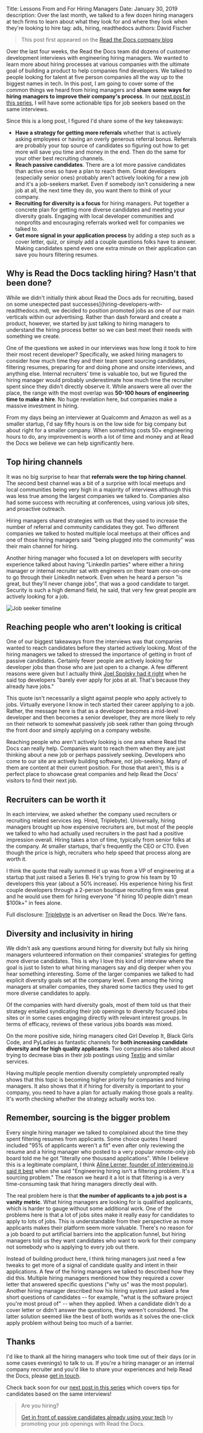 Title: Lessons From and For Hiring Managers
Date: January 30, 2019
description: Over the last month, we talked to a few dozen hiring managers at tech firms to learn about what they look for and where they look when they're looking to hire
tag: ads, hiring, readthedocs
authors: David Fischer


> This post first appeared
> on the [Read the Docs company blog](https://blog.readthedocs.com/lessons-from-hiring-manager-interviews/)

Over the last four weeks, the Read the Docs team did dozens of customer
development interviews with engineering hiring managers. We wanted to
learn more about hiring processes at various companies with the ultimate
goal of building a product to help companies find developers. We talked
to people looking for talent at five person companies all the way up to
the biggest names in tech. In this post, I am going to cover some of the
common things we heard from hiring managers and **share some ways for
hiring managers to improve their company's process**. In our
[next post in this series]({filename}tips-for-getting-a-developer-interview.md),
I will have some actionable tips for job seekers based on
the same interviews.

Since this is a long post, I figured I'd share some of the key
takeaways:

-   **Have a strategy for getting more referrals** whether that is
    actively asking employees or having an overly generous referral
    bonus. Referrals are probably your top source of candidates so
    figuring out how to get more will save you time and money in the
    end. Then do the same for your other best recruiting channels.
-   **Reach passive candidates**. There are a lot more passive
    candidates than active ones so have a plan to reach them. Great
    developers (especially senior ones) probably aren't actively
    looking for a new job and it's a job-seekers market. Even if
    somebody isn't considering a new job at all, the next time they do,
    you want them to think of your company.
-   **Recruiting for diversity is a focus** for hiring managers. Put
    together a concrete plan for getting more diverse candidates and
    meeting your diversity goals. Engaging with local developer
    communities and nonprofits and encouraging referrals worked well for
    companies we talked to.
-   **Get more signal in your application process** by adding a step
    such as a cover letter, quiz, or simply add a couple questions folks
    have to answer. Making candidates spend even one extra minute on
    their application can save you hours filtering resumes.


Why is Read the Docs tackling hiring? Hasn't that been done?
-------------------------------------------------------------

While we didn't initially think about Read the Docs ads for recruiting,
based on some
unexpected past successes](hiring-developers-with-readthedocs.md),
we decided to position promoted jobs as one of our main
verticals within our advertising. Rather than dash forward and create a
product, however, we started by just talking to hiring managers to
understand the hiring process better so we can best meet their needs
with something we create.

One of the questions we asked in our interviews was how long it took to
hire their most recent developer? Specifically, we asked hiring managers
to consider how much time they and their team spent sourcing candidates,
filtering resumes, preparing for and doing phone and onsite interviews,
and anything else. Internal recruiters' time is valuable too, but we
figured the hiring manager would probably underestimate how much time
the recruiter spent since they didn't directly observe it. While
answers were all over the place, the range with the most overlap was
**50-100 hours of engineering time to make a hire**. No huge revelation
here, but companies make a massive investment in hiring.

From my days being an interviewer at Qualcomm and Amazon as well as a
smaller startup, I'd say fifty hours is on the low side for big company
but about right for a smaller company. When something costs 50+
engineering hours to do, any improvement is worth a lot of time and
money and at Read the Docs we believe we can help significantly here.


Top hiring channels
-------------------

It was no big surprise to hear that **referrals were the top hiring
channel**. The second best channel was a bit of a surprise with local
meetups and local communities being very high in a majority of
interviews although this was less true among the largest companies we
talked to. Companies also had some success with recruiting at
conferences, using various job sites, and proactive outreach.

Hiring managers shared strategies with us that they used to increase the
number of referral and community candidates they got. Two different
companies we talked to hosted multiple local meetups at their offices
and one of those hiring managers said "being plugged into the
community" was their main channel for hiring.

Another hiring manager who focused a lot on developers with security
experience talked about having "LinkedIn parties" where either a
hiring manager or internal recruiter sat with engineers on their team
one-on-one to go through their LinkedIn network. Even when he heard a
person "is great, but they'll never change jobs", that was a good
candidate to target. Security is such a high demand field, he said, that
very few great people are actively looking for a job.

<img src="{static}../images/posts/2019-job-seeker-timeline.png" class="mw-100" alt="Job seeker timeline">


Reaching people who aren't looking is critical
-----------------------------------------------

One of our biggest takeaways from the interviews was that companies
wanted to reach candidates before they started actively looking. Most of
the hiring managers we talked to stressed the importance of getting in
front of passive candidates. Certainly fewer people are actively looking
for developer jobs than those who are just open to a change. A few
different reasons were given but I actually think [Joel Spolsky had it
right](https://www.inc.com/magazine/20070501/column-guest.html) when he
said top developers "barely ever apply for jobs at all. That's because
they already have jobs."

This quote isn't necessarily a slight against people who apply actively
to jobs. Virtually everyone I know in tech started their career applying
to a job. Rather, the message here is that as a developer becomes a
mid-level developer and then becomes a senior developer, they are more
likely to rely on their network to somewhat passively job seek rather
than going through the front door and simply applying on a company
website.

Reaching people who aren't actively looking is one area where Read the
Docs can really help. Companies want to reach them when they are just
thinking about a new job or perhaps passively seeking. Developers who
come to our site are actively building software, not job-seeking. Many
of them are content at their current position. For those that aren't,
this is a perfect place to showcase great companies and help Read the
Docs' visitors to find their next job.


Recruiters can be worth it
--------------------------

In each interview, we asked whether the company used recruiters or
recruiting related services (eg. Hired, Triplebyte). Universally, hiring
managers brought up how expensive recruiters are, but most of the people
we talked to who had actually used recruiters in the past had a positive
impression overall. Hiring takes a ton of time, typically from senior
folks at the company. At smaller startups, that's frequently the CEO or
CTO. Even though the price is high, recruiters who help speed that
process along are worth it.

I think the quote that really summed it up was from a VP of engineering
at a startup that just raised a Series B. He's trying to grow his team
by 10 developers this year (about a 50% increase). His experience hiring
his first couple developers through a 2-person boutique recruiting firm
was great and he would use them for hiring everyone "if hiring 10
people didn't mean $100k+" in fees alone.

Full disclosure: [Triplebyte](https://triplebyte.com) is an advertiser
on Read the Docs. We're fans.


Diversity and inclusivity in hiring
-----------------------------------

We didn't ask any questions around hiring for diversity but fully six
hiring managers volunteered information on their companies' strategies
for getting more diverse candidates. This is why I love this kind of
interview where the goal is just to listen to what hiring managers say
and dig deeper when you hear something interesting. Some of the larger
companies we talked to had explicit diversity goals set at the company
level. Even among the hiring managers at smaller companies, they shared
some tactics they used to get more diverse candidates to apply.

Of the companies with hard diversity goals, most of them told us that
their strategy entailed syndicating their job openings to diversity
focused jobs sites or in some cases engaging directly with relevant
interest groups. In terms of efficacy, reviews of these various jobs
boards was mixed.

On the more positive side, hiring managers cited Girl Develop It, Black
Girls Code, and PyLadies as fantastic channels for **both increasing
candidate diversity and for high quality applicants**. Two companies
also talked about trying to decrease bias in their job postings using
[Textio](https://textio.com/) and similar services.

Having multiple people mention diversity completely unprompted really
shows that this topic is becoming higher priority for companies and
hiring managers. It also shows that it if hiring for diversity is
important to your company, you need to have a plan for actually making
those goals a reality. It's worth checking whether the strategy
actually works too.


Remember, sourcing is the bigger problem
----------------------------------------

Every single hiring manager we talked to complained about the time they
spent filtering resumes from applicants. Some choice quotes I heard
included "95% of applicants weren't a fit" even after only reviewing
the resume and a hiring manager who posted to a very popular remote-only
job board told me he got "literally one thousand applications". While
I believe this is a legitimate complaint, I think [Aline Lerner, founder
of interviewing.io said it
best](http://blog.alinelerner.com/building-a-product-in-the-technical-recruiting-space-read-this-first/)
when she said "Engineering hiring isn't a filtering problem. It's a
sourcing problem." The reason we heard it a lot is that filtering is a
very time-consuming task that hiring managers directly deal with.

The real problem here is that **the number of applicants to a job post
is a vanity metric**. What hiring managers are looking for is qualified
applicants, which is harder to gauge without some additional work. One
of the problems here is that a lot of jobs sites make it really easy for
candidates to apply to lots of jobs. This is understandable from their
perspective as more applicants makes their platform seem more valuable.
There's no reason for a job board to put artificial barriers into the
application funnel, but hiring managers told us they want candidates who
want to work for their company not somebody who is applying to every job
out there.

Instead of building product here, I think hiring managers just need a
few tweaks to get more of a signal of candidate quality and intent in
their applications. A few of the hiring managers we talked to described
how they did this. Multiple hiring managers mentioned how they required
a cover letter that answered specific questions ("why us" was the most
popular). Another hiring manager described how his hiring system just
asked a few short questions of candidates -- for example, "what is the
software project you're most proud of" -- when they applied. When a
candidate didn't do a cover letter or didn't answer the questions,
they weren't considered. The latter solution seemed like the best of
both worlds as it solves the one-click apply problem without being too
much of a barrier.


Thanks
------

I'd like to thank all the hiring managers who took time out of their
days (or in some cases evenings) to talk to us. If you're a hiring
manager or an internal company recruiter and you'd like to share your
experiences and help Read the Docs, please [get in
touch](mailto:ads@readthedocs.org?subject=Lessons+From+Hiring+Managers+Post).

Check back soon for our
[next post in this series]({filename}tips-for-getting-a-developer-interview.md)
which covers tips for candidates based on the same interviews!


> Are you hiring?
>
> [Get in front of passive candidates already using your tech]({filename}../pages/advertisers-hiring.md)
> by promoting your job openings with Read the Docs.
